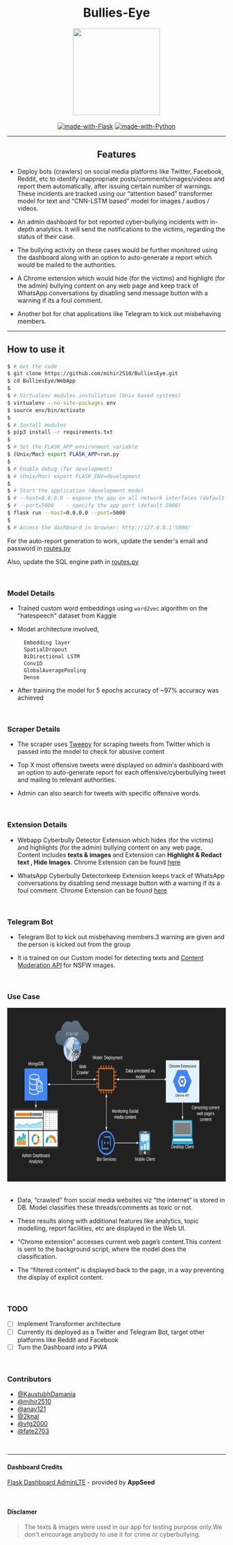 <div align='center'>
  <h1> Bullies-Eye
</div>
<div align='center'>
    <img src='https://cdn4.iconfinder.com/data/icons/football-soccer-sports-outline/512/goal_target_arrow_espa_dartboard_bullseye_focus-512.png' width=200 height=200>
</div>

<div align='center'>

[![made-with-Flask](http://img.shields.io/badge/Made%20with-Flask-red)](www.javascript.com)
[![made-with-Python](http://img.shields.io/badge/Made%20with-Python-green)](www.php.net)

</div>

----------------------------------
<div align='center'>

## Features

</div>

- Deploy bots (crawlers) on social media platforms like Twitter, Facebook, Reddit, etc to identify inappropriate posts/comments/images/videos and report them automatically, after issuing certain number of warnings.
These incidents are tracked using our “attention based” transformer model for text and “CNN-LSTM based” model for images / audios / videos.

- An admin dashboard for bot reported cyber-bullying incidents with in-depth analytics. It will send the notifications to the victims, regarding the status of their case.

- The bullying activity on these cases would be further monitored using the dashboard along with an option to auto-generate a report which would be mailed to the authorities.

- A Chrome extension which would hide (for the victims) and highlight (for the admin) bullying content on any web page and keep track of WhatsApp conversations by disabling send message button with a warning if its a foul comment.

- Another bot for chat applications like Telegram to kick out misbehaving members. 

-------------------------
## How to use it

```bash
$ # Get the code
$ git clone https://github.com/mihir2510/BulliesEye.git
$ cd BulliesEye/WebApp
$
$ # Virtualenv modules installation (Unix based systems)
$ virtualenv --no-site-packages env
$ source env/bin/activate
$
$ # Install modules
$ pip3 install -r requirements.txt
$
$ # Set the FLASK_APP environment variable
$ (Unix/Mac) export FLASK_APP=run.py
$
$ # Enable debug (for development)
$ # (Unix/Mac) export FLASK_ENV=development
$
$ # Start the application (development mode)
$ # --host=0.0.0.0 - expose the app on all network interfaces (default 127.0.0.1)
$ # --port=5000    - specify the app port (default 5000)  
$ flask run --host=0.0.0.0 --port=5000
$
$ # Access the dashboard in browser: http://127.0.0.1:5000/
```

For the auto-report generation to work, update the sender's email and password in [routes.py](WebApp/app/home/routes.py)
<br/>

Also, update the SQL engine path in [routes.py](WebApp/app/home/routes.py)
<br/>


<br/>

### Model Details

- Trained custom word embeddings using `word2vec` algorithm on the "hatespeech" dataset from Kaggle
- Model architecture involved,
  
  ```
    Embedding layer
    SpatialDropout
    BiDirectional LSTM
    Conv1D
    GlobalAveragePooling
    Dense
  ```
- After training the model for 5 epochs accuracy of ~97% accuracy was achieved

<br/>

### Scraper Details

- The scraper uses [Tweepy](https://www.tweepy.org/) for scraping tweets from Twitter which is passed into the model to check for abusive content

- Top X most offensive tweets were displayed on admin's dashboard with an option to auto-generate report for each offensive/cyberbullying tweet and mailing to relevant authorities.

- Admin can also search for tweets with specific offensive words.

<br>

### Extension Details 

- Webapp Cyberbully Detector Extension which hides (for the victims) and highlights (for the admin) bullying content on any web page. Content includes **texts & images** and Extension can **Highlight & Redact text , Hide Images**. Chrome Extension can be found [here](https://github.com/mihir2510/BulliesEye/tree/master/Extensions/Web-Cyberbully-Detector)

- WhatsApp Cyberbully Detectorkeep Extension keeps track of WhatsApp conversations by disabling send message button with a warning if its a foul comment. Chrome Extension can be found [here](https://github.com/mihir2510/BulliesEye/tree/master/Extensions/WhatsApp-Cyberbully-Detector)

<br>

### Telegram Bot 

- Telegram Bot to kick out misbehaving members.3 warning are given and the person is kicked out from the group

- It is trained on our Custom model for detecting texts and [Content Moderation API](https://app.nanonets.com/content-moderation-api/) for NSFW images.

<br>

### Use Case
<div align='center'>
    <img src='./WebApp/app/base/static/diagram.jpg'
    width=600 height=400>
</div>
<br>

- Data, “crawled” from social media websites viz “the internet” is stored in DB. 
Model classifies these threads/comments as toxic or not.

- These results along with additional features like analytics, topic modelling, report facilities, etc are displayed in the Web UI. 

- “Chrome extension” accesses current web page’s content.This content is sent to the background script, where the model does the classification.

- The “filtered content” is displayed back to the page, in a way preventing the display of explicit content.

<br>

### TODO

- [ ] Implement Transformer architecture
- [ ] Currently its deployed as a Twitter and Telegram Bot, target other platforms like Reddit and Facebook
- [ ] Turn the Dashboard into a PWA 

<br>

### Contributors
- [@KaustubhDamania](https://github.com/KaustubhDamania/)
- [@mihir2510](https://github.com/mihir2510)
- [@anay121](https://github.com/anay121)
- [@2knal](https://github.com/2knal)
- [@vtg2000](https://github.com/vtg2000)
- [@fate2703](https://github.com/fate2703/)

<br>

---
#### Dashboard Credits
[Flask Dashboard AdminLTE](https://appseed.us/admin-dashboards/flask-dashboard-adminlte) - provided by **AppSeed**

<br>

#### Disclamer

>The texts & images were used in our app for testing purpose only.We don't encourage anybody to use it for crime or cyberbullying.